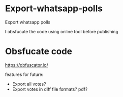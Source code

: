 # Export-whatsapp-polls
Export whatsapp polls

I obsfucate the code using online tool before publishing
# Obsfucate code
https://obfuscator.io/

features for future:
- Export all votes?
- Export votes in diff file formats? pdf?

